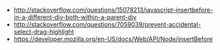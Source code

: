 * http://stackoverflow.com/questions/15078213/javascript-insertbefore-in-a-different-div-both-within-a-parent-div
* http://stackoverflow.com/questions/7059039/prevent-accidental-select-drag-highlight
* https://developer.mozilla.org/en-US/docs/Web/API/Node/insertBefore